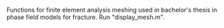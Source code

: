 Functions for finite element analysis meshing used in bachelor's thesis in phase field models for fracture.
Run "display_mesh.m".
